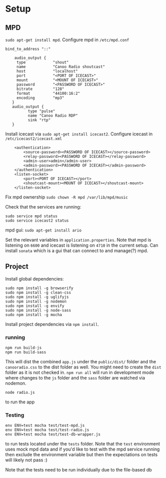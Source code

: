 
# Setup

## MPD

`sudo apt-get install mpd`. Configure mpd in `/etc/mpd.conf`

```
bind_to_address "::"

    audio_output {
     type            "shout"
     name            "Canoo Radio shoutcast"
     host            "localhost"
     port            "<PORT OF ICECAST>"
     mount           "<MOUNT OF ICECAST>"
     password        "<PASSWORD OF ICECAST>"
     bitrate         "128"
     format          "44100:16:2"
     encoding        "mp3"
   }
   audio_output {
          type "pulse"
          name "Canoo Radio RDP"
          sink "rtp"
   }
```

Install icecast via `sudo apt-get install icecast2`. Configure icecast in `/etc/icecast2/icecast.xml`

```
    <authentication>
        <source-password><PASSWORD OF ICECAST></source-password>
        <relay-password><PASSWORD OF ICECAST></relay-password>
        <admin-user>admin</admin-user>
        <admin-password><PASSWORD OF ICECAST></admin-password>
    </authentication>
    <listen-socket>
        <port><PORT OF ICECAST></port>
        <shoutcast-mount><MOUNT OF ICECAST></shoutcast-mount>
    </listen-socket>
```

Fix mpd ownership `sudo chown -R mpd /var/lib/mpd/music`

Check that the services are running:

```
sudo service mpd status
sudo service icecast2 status
```

mpd gui: `sudo apt-get install ario`

Set the relevant variables in `application.properties`. Note that mpd is listening on `6600` and icecast is listening on `4710` in the current setup. Can install `sonata` which is a gui that can connect to and manage(?) mpd.

## Project

Install global dependencies:

```
sudo npm install -g browserify
sudo npm install -g clean-css
sudo npm install -g uglifyjs
sudo npm install -g nodemon
sudo npm install -g envify
sudo npm install -g node-sass
sudo npm install -g mocha
```

Install project dependencies via `npm install`.

### running

```
npm run build-js
npm run build-sass
```

This will dist the combined `app.js` under the `public/dist/` folder and the `canooradio.css` to the dist folder as well. You might need to create the `dist` folder as it is not checked in. `npm run all` will run in development mode where changes to the `js` folder and the `sass` folder are watched via nodemon.

```
node radio.js
```

to run the app

### Testing

```
env ENV=test mocha test/test-mpd.js
env ENV=test mocha test/test-radio.js
env ENV=test mocha test/test-db-wrapper.js
```

to run tests located under the `tests` folder. Note that the `test` environment uses mock mpd data and if you'd like to test with the mpd service running then exclude the environment variable but then the expectations on tests will likely not pass :)

Note that the tests need to be run individually due to the file-based db
